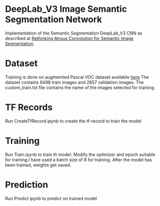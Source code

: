 # DeepLab_V3 Image Semantic Segmentation Network

Implementation of the Semantic Segmentation DeepLab_V3 CNN as described at [Rethinking Atrous Convolution for Semantic Image Segmentation](https://arxiv.org/pdf/1706.05587.pdf).

# Dataset
Training is done on augmemted Pascal VOC dataset available [here](http://home.bharathh.info/pubs/codes/SBD/download.html) 
The dataset contains 8498 train images and 2857 validation images. The custom_train.txt file contains the name of the images selected for training

# TF Records
Run CreateTfRecord.ipynb to create the tf-record to train the model

# Training
Run Train.ipynb to train th model. Modify the optimizer and epoch suitable for training.I have used a batch size of 8 for training. After the model has been trained, weights get saved.

# Prediction
Run Predict.ipynb to predict on trained model
